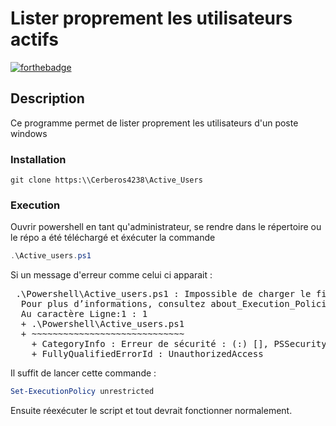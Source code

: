 # Lister proprement les utilisateurs actifs

[![forthebadge](http://forthebadge.com/images/badges/powered-by-electricity.svg)](http://forthebadge.com)

## Description

Ce programme permet de lister proprement les utilisateurs d'un poste windows

### Installation

```shell
git clone https:\\Cerberos4238\Active_Users
```

### Execution

Ouvrir powershell en tant qu'administrateur, se rendre dans le répertoire ou le répo a été téléchargé et éxécuter la commande 

```powershell
.\Active_users.ps1
```

Si un message d'erreur comme celui ci apparait :

<pre> .\Powershell\Active_users.ps1 : Impossible de charger le fichier C:\Users\$User\Documents\Scripts\Powershell\Active_users.ps1, car l’exécution de scripts est désactivée sur ce système. 
  Pour plus d’informations, consultez about_Execution_Policies à l’adresse https://go.microsoft.com/fwlink/?LinkID=135170. 
  Au caractère Ligne:1 : 1
  + .\Powershell\Active_users.ps1 
  + ~~~~~~~~~~~~~~~~~~~~~~~~~~~~~ 
    + CategoryInfo : Erreur de sécurité : (:) [], PSSecurityException 
    + FullyQualifiedErrorId : UnauthorizedAccess </pre>

Il suffit de lancer cette commande :

```powershell
Set-ExecutionPolicy unrestricted
```

Ensuite réexécuter le script et tout devrait fonctionner normalement.
